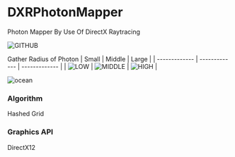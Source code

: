 # DXRPhotonMapper
Photon Mapper By Use Of DirectX Raytracing

![GITHUB](https://github.com/AngularSpectrumMTD/DXR_PhotonMapper/assets/65929274/03118c5b-2b9e-434c-a2ae-72e0ef981bb6)

Gather Radius of Photon
| Small  | Middle | Large |
| ------------- | ------------- | ------------- |
| ![LOW](https://github.com/AngularSpectrumMTD/DXR_PhotonMapper/assets/65929274/8fa6219a-42db-49ba-b714-802a5d5c781c) |  ![MIDDLE](https://github.com/AngularSpectrumMTD/DXR_PhotonMapper/assets/65929274/0f4b2c76-b514-4c00-bb95-9f1f56fbdb74)  | ![HIGH](https://github.com/AngularSpectrumMTD/DXR_PhotonMapper/assets/65929274/2ff2a3bb-fe2b-4316-a536-afb31d4f9f0b)  |

![ocean](https://github.com/AngularSpectrumMTD/DXR_PhotonMapper/assets/65929274/ec2301f1-7c04-42d4-9a70-677efa15e21a)

### Algorithm
Hashed Grid

### Graphics API
DirectX12

